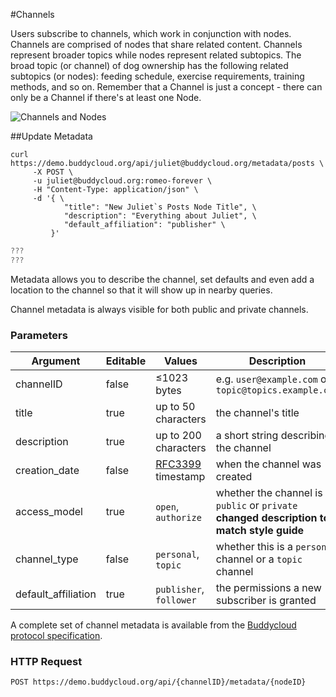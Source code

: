 #Channels

Users subscribe to channels, which work in conjunction with nodes. Channels are comprised of nodes that share related content. Channels represent broader topics while nodes represent related subtopics. The broad topic (or channel) of dog ownership has the following related subtopics (or nodes): feeding schedule, exercise requirements, training methods, and so on. Remember that a Channel is just a concept - there can only be a Channel if there's at least one Node.


![Channels and Nodes](http://buddycloud.com/theme/img/diagrams/channel%20hierachy.png "Channels and Nodes")

##Update Metadata

```shell
curl https://demo.buddycloud.org/api/juliet@buddycloud.org/metadata/posts \
     -X POST \
     -u juliet@buddycloud.org:romeo-forever \
     -H "Content-Type: application/json" \
     -d '{ \
            "title": "New Juliet`s Posts Node Title", \
            "description": "Everything about Juliet", \
            "default_affiliation": "publisher" \
         }'
```

```javascript
???
???
```

Metadata allows you to describe the channel, set defaults and even add a location to the channel so that it will show up in nearby queries.

Channel metadata is always visible for both public and private channels.

### Parameters

Argument            | Editable | Values | Description
------------------- | -------- | -------| -----------
channelID           | false    | ≤1023 bytes | e.g. `user@example.com` or `topic@topics.example.com`
title               | true     | up to 50 characters | the channel's title
description         | true     | up to 200 characters | a short string describing the channel 
creation_date       | false    | [RFC3399](https://tools.ietf.org/html/rfc3339) timestamp | when the channel was created
access_model        | true    | `open`, `authorize` | whether the channel is `public` or `private` **changed description to match style guide**
channel_type        | false   | `personal`, `topic` | whether this is a `personal` channel or a `topic` channel
default_affiliation | true | `publisher`, `follower` | the permissions a new subscriber is granted

A complete set of channel metadata is available from the [Buddycloud protocol specification](http://buddycloud.github.io/buddycloud-xep/#default-roles). 

### HTTP Request
`POST https://demo.buddycloud.org/api/{channelID}/metadata/{nodeID}`
